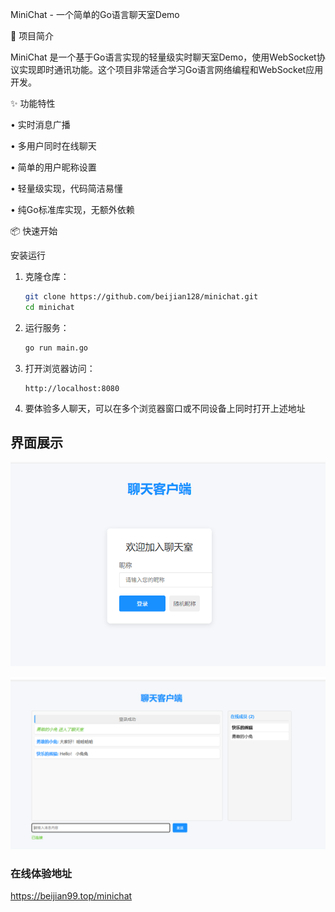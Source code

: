 MiniChat - 一个简单的Go语言聊天室Demo

🚀 项目简介

MiniChat 是一个基于Go语言实现的轻量级实时聊天室Demo，使用WebSocket协议实现即时通讯功能。这个项目非常适合学习Go语言网络编程和WebSocket应用开发。

✨ 功能特性

• 实时消息广播

• 多用户同时在线聊天

• 简单的用户昵称设置

• 轻量级实现，代码简洁易懂

• 纯Go标准库实现，无额外依赖


📦 快速开始


安装运行

1. 克隆仓库：
   ```bash
   git clone https://github.com/beijian128/minichat.git
   cd minichat
   ```

2. 运行服务：
   ```bash
   go run main.go
   ```

3. 打开浏览器访问：
   ```
   http://localhost:8080
   ```

4. 要体验多人聊天，可以在多个浏览器窗口或不同设备上同时打开上述地址


## 界面展示


![image.png](img/login.png)


![image.png](img/image.png)



### 在线体验地址
 https://beijian99.top/minichat
